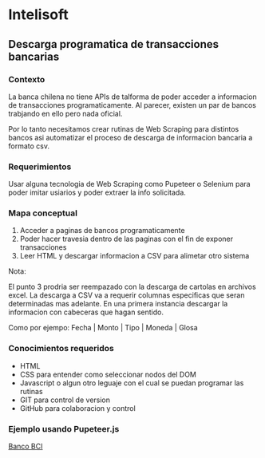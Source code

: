 # Intelisoft

## Descarga programatica de transacciones bancarias

### Contexto
La banca chilena no tiene APIs de talforma de poder acceder a informacion de
transacciones programaticamente. Al parecer, existen un par de bancos trabjando
en ello pero nada oficial.

Por lo tanto necesitamos crear rutinas de Web Scraping para distintos bancos
asi automatizar el proceso de descarga de informacion bancaria a formato csv.

### Requerimientos
Usar alguna tecnologia de Web Scraping como Pupeteer o Selenium para poder
imitar usiarios y poder extraer la info solicitada.

### Mapa conceptual
1. Acceder a paginas de bancos programaticamente
2. Poder hacer travesia dentro de las paginas con el fin de exponer transacciones
3. Leer HTML y descargar informacion a CSV para alimetar otro sistema

Nota:

El punto 3 prodria ser reempazado con la descarga de cartolas en archivos excel.
La descarga a CSV va a requerir columnas especificas que seran determinadas mas adelante.
En una primera instancia descargar la informacion con cabeceras que hagan sentido.

Como por ejempo: Fecha | Monto | Tipo | Moneda | Glosa

### Conocimientos requeridos
* HTML
* CSS para entender como seleccionar nodos del DOM
* Javascript o algun otro leguaje con el cual se puedan programar las rutinas
* GIT para control de version
* GitHub para colaboracion y control

### Ejemplo usando Pupeteer.js
[Banco BCI](bci.js)